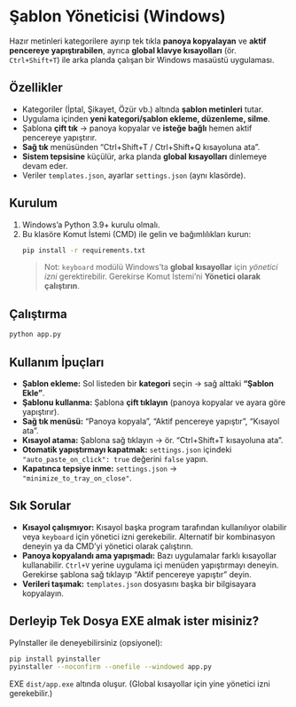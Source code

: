 
# Şablon Yöneticisi (Windows)

Hazır metinleri kategorilere ayırıp tek tıkla **panoya kopyalayan** ve **aktif pencereye yapıştırabilen**, ayrıca **global klavye kısayolları** (ör. `Ctrl+Shift+T`) ile arka planda çalışan bir Windows masaüstü uygulaması.

## Özellikler
- Kategoriler (İptal, Şikayet, Özür vb.) altında **şablon metinleri** tutar.
- Uygulama içinden **yeni kategori/şablon ekleme, düzenleme, silme**.
- Şablona **çift tık** → panoya kopyalar ve **isteğe bağlı** hemen aktif pencereye yapıştırır.
- **Sağ tık** menüsünden “Ctrl+Shift+T / Ctrl+Shift+Q kısayoluna ata”.
- **Sistem tepsisine** küçülür, arka planda **global kısayolları** dinlemeye devam eder.
- Veriler `templates.json`, ayarlar `settings.json` (aynı klasörde).

## Kurulum
1. Windows’a Python 3.9+ kurulu olmalı.
2. Bu klasöre Komut İstemi (CMD) ile gelin ve bağımlılıkları kurun:
   ```bash
   pip install -r requirements.txt
   ```
   > Not: `keyboard` modülü Windows’ta **global kısayollar** için *yönetici izni* gerektirebilir. Gerekirse Komut İstemi’ni **Yönetici olarak çalıştırın**.

## Çalıştırma
```bash
python app.py
```

## Kullanım İpuçları
- **Şablon ekleme:** Sol listeden bir **kategori** seçin → sağ alttaki **“Şablon Ekle”**.
- **Şablonu kullanma:** Şablona **çift tıklayın** (panoya kopyalar ve ayara göre yapıştırır).
- **Sağ tık menüsü:** “Panoya kopyala”, “Aktif pencereye yapıştır”, “Kısayol ata”.
- **Kısayol atama:** Şablona sağ tıklayın → ör. “Ctrl+Shift+T kısayoluna ata”.
- **Otomatik yapıştırmayı kapatmak:** `settings.json` içindeki `"auto_paste_on_click": true` değerini `false` yapın.
- **Kapatınca tepsiye inme:** `settings.json` → `"minimize_to_tray_on_close"`.

## Sık Sorular
- **Kısayol çalışmıyor:** Kısayol başka program tarafından kullanılıyor olabilir veya `keyboard` için yönetici izni gerekebilir. Alternatif bir kombinasyon deneyin ya da CMD’yi yönetici olarak çalıştırın.
- **Panoya kopyalandı ama yapışmadı:** Bazı uygulamalar farklı kısayollar kullanabilir. `Ctrl+V` yerine uygulama içi menüden yapıştırmayı deneyin. Gerekirse şablona sağ tıklayıp “Aktif pencereye yapıştır” deyin.
- **Verileri taşımak:** `templates.json` dosyasını başka bir bilgisayara kopyalayın.

## Derleyip Tek Dosya EXE almak ister misiniz?
PyInstaller ile deneyebilirsiniz (opsiyonel):
```bash
pip install pyinstaller
pyinstaller --noconfirm --onefile --windowed app.py
```
EXE `dist/app.exe` altında oluşur. (Global kısayollar için yine yönetici izni gerekebilir.)
